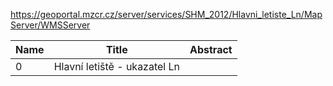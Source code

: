 https://geoportal.mzcr.cz/server/services/SHM_2012/Hlavni_letiste_Ln/MapServer/WMSServer

|Name|Title|Abstract|
|--|--|--|
|0|Hlavní letiště - ukazatel Ln||
